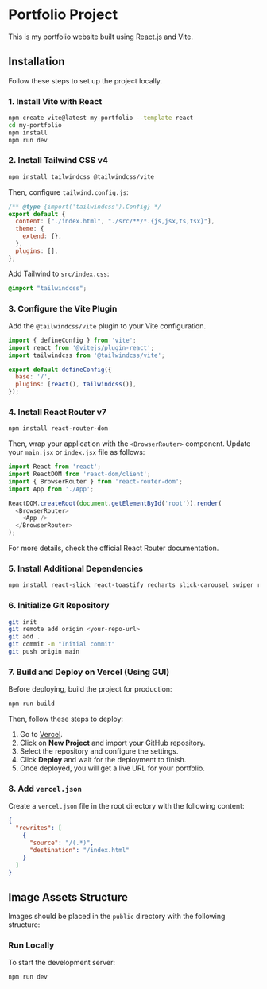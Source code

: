 # Portfolio Project
This is my portfolio website built using React.js and Vite.

## Installation
Follow these steps to set up the project locally.

### 1. Install Vite with React
```sh
npm create vite@latest my-portfolio --template react
cd my-portfolio
npm install
npm run dev
```

### 2. Install Tailwind CSS v4
```sh
npm install tailwindcss @tailwindcss/vite
```
Then, configure `tailwind.config.js`:
```js
/** @type {import('tailwindcss').Config} */
export default {
  content: ["./index.html", "./src/**/*.{js,jsx,ts,tsx}"],
  theme: {
    extend: {},
  },
  plugins: [],
};
```
Add Tailwind to `src/index.css`:
```css
@import "tailwindcss";
```

### 3. Configure the Vite Plugin
Add the `@tailwindcss/vite` plugin to your Vite configuration.
```js
import { defineConfig } from 'vite';
import react from '@vitejs/plugin-react';
import tailwindcss from '@tailwindcss/vite';

export default defineConfig({
  base: '/',
  plugins: [react(), tailwindcss()],
});
```

### 4. Install React Router v7
```sh
npm install react-router-dom
```
Then, wrap your application with the `<BrowserRouter>` component. Update your `main.jsx` or `index.jsx` file as follows:
```js
import React from 'react';
import ReactDOM from 'react-dom/client';
import { BrowserRouter } from 'react-router-dom';
import App from './App';

ReactDOM.createRoot(document.getElementById('root')).render(
  <BrowserRouter>
    <App />
  </BrowserRouter>
);
```
For more details, check the official React Router documentation.

### 5. Install Additional Dependencies
```sh
npm install react-slick react-toastify recharts slick-carousel swiper react-google-charts react-icons chart.js motion
```

### 6. Initialize Git Repository
```sh
git init
git remote add origin <your-repo-url>
git add .
git commit -m "Initial commit"
git push origin main
```

### 7. Build and Deploy on Vercel (Using GUI)
Before deploying, build the project for production:
```sh
npm run build
```
Then, follow these steps to deploy:
1. Go to [Vercel](https://vercel.com/).
2. Click on **New Project** and import your GitHub repository.
3. Select the repository and configure the settings.
4. Click **Deploy** and wait for the deployment to finish.
5. Once deployed, you will get a live URL for your portfolio.

### 8. Add `vercel.json`
Create a `vercel.json` file in the root directory with the following content:
```json
{
  "rewrites": [
    {
      "source": "/(.*)",
      "destination": "/index.html"
    }
  ]
}
```

## Image Assets Structure

Images should be placed in the `public` directory with the following structure:

### Run Locally
To start the development server:
```sh
npm run dev
```


